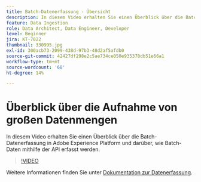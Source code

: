 ```yaml
---
title: Batch-Datenerfassung - Übersicht
description: In diesem Video erhalten Sie einen Überblick über die Batch-Erfassung in Adobe Experience Platform und darüber, wie Batch-Daten mithilfe der API erfasst werden.
feature: Data Ingestion
role: Data Architect, Data Engineer, Developer
level: Beginner
jira: KT-7022
thumbnail: 330995.jpg
exl-id: 300acb73-2099-438d-97b3-48d2af5afdb0
source-git-commit: 42427df298e2c5ae734ce050e935378db51e66a1
workflow-type: tm+mt
source-wordcount: '68'
ht-degree: 14%

---
```


# Überblick über die Aufnahme von großen Datenmengen

In diesem Video erhalten Sie einen Überblick über die Batch-Datenerfassung in Adobe Experience Platform und darüber, wie Batch-Daten mithilfe der API erfasst werden.

>[!VIDEO](https://video.tv.adobe.com/v/330995?quality=12&learn=on)

Weitere Informationen finden Sie unter [Dokumentation zur Datenerfassung](https://experienceleague.adobe.com/docs/experience-platform/ingestion/home.html?lang=de).